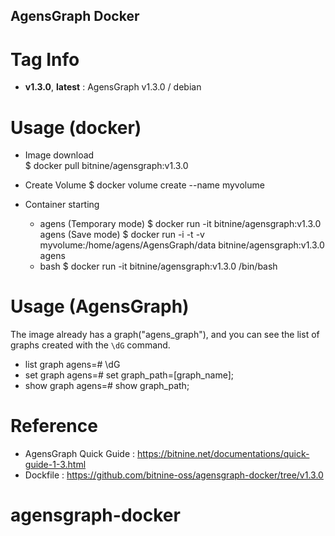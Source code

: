## AgensGraph Docker    

# Tag Info   
* **v1.3.0**, **latest** : AgensGraph v1.3.0 / debian

# Usage (docker)    
* Image download       
$ docker pull bitnine/agensgraph:v1.3.0       

* Create Volume
$ docker volume create --name myvolume

* Container starting           
    - agens 
      (Temporary mode)
      $ docker run -it bitnine/agensgraph:v1.3.0 agens
      (Save mode) 
      $ docker run -i -t -v myvolume:/home/agens/AgensGraph/data bitnine/agensgraph:v1.3.0 agens
    - bash 
      $ docker run -it bitnine/agensgraph:v1.3.0 /bin/bash

# Usage (AgensGraph)     
The image already has a graph("agens_graph"), and you can see the list of graphs created with the `\dG` command.
* list graph
agens=# \dG
* set graph
agens=#  set graph_path=[graph_name];
* show graph
agens=#  show graph_path;

# Reference
* AgensGraph Quick Guide : https://bitnine.net/documentations/quick-guide-1-3.html
* Dockfile : https://github.com/bitnine-oss/agensgraph-docker/tree/v1.3.0
# agensgraph-docker

